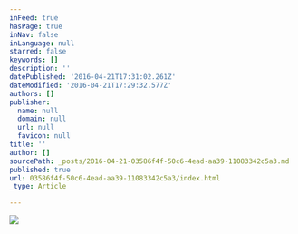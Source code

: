 ```yaml
---
inFeed: true
hasPage: true
inNav: false
inLanguage: null
starred: false
keywords: []
description: ''
datePublished: '2016-04-21T17:31:02.261Z'
dateModified: '2016-04-21T17:29:32.577Z'
authors: []
publisher:
  name: null
  domain: null
  url: null
  favicon: null
title: ''
author: []
sourcePath: _posts/2016-04-21-03586f4f-50c6-4ead-aa39-11083342c5a3.md
published: true
url: 03586f4f-50c6-4ead-aa39-11083342c5a3/index.html
_type: Article

---
```

![](https://the-grid-user-content.s3-us-west-2.amazonaws.com/45379830-3767-411c-8add-7eb5cfae06d8.png)